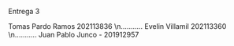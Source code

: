 Entrega 3

Tomas Pardo Ramos 202113836
\n...........
Evelin Villamil 202113360
\n...........
Juan Pablo Junco - 201912957
